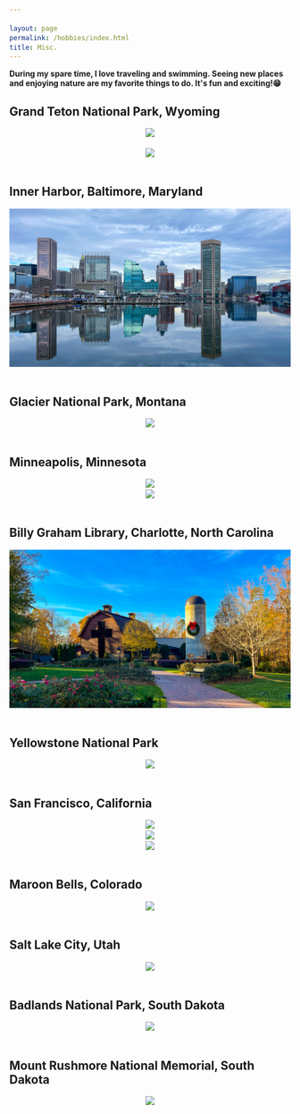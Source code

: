 ```yaml
---

layout: page
permalink: /hobbies/index.html
title: Misc.
---
```


**During my spare time, I love traveling and swimming. Seeing new places and enjoying nature are my favorite things to do. It's fun and exciting!😁**

## Grand Teton National Park, Wyoming

<center>
<img src="/images/nature.JPG">
</center>


<br>

<center>
<img src="/images/teton.JPG">
</center>

<br>



## Inner Harbor, Baltimore, Maryland
<center>
<img src="/images/btm.JPG">
</center>
<br>

## Glacier National Park, Montana
<center>
<img src="/images/glaci.JPG">
</center>

<br>

## Minneapolis, Minnesota
<center>
<img src="/images/minne.JPG">
</center>




<center>
<img src="/images/mn2.jpg">
</center>
<br>

## Billy Graham Library, Charlotte, North Carolina

<center>
<img src="/images/nc.JPG">
</center>

<br>

## Yellowstone National Park
<center>
<img src="/images/yellow.JPG">
</center>


<br>

## San Francisco, California

<center>
<img src="/images/SF.jpg">
</center>




<center>
<img src="/images/SF_3.jpg">
</center>




<center>
<img src="/images/SF_2.jpg">
</center>



<br>

## Maroon Bells, Colorado

<center>
<img src="/images/CO.jpg">
</center>
<br>

## Salt Lake City, Utah

<center>
<img src="/images/SLC.jpg">
</center>

<br>

## Badlands National Park, South Dakota

<center>
<img src="/images/SD_1.jpg">
</center>

<br>

## Mount Rushmore National Memorial, South Dakota

<center>
<img src="/images/SD_2.jpg">
</center>
